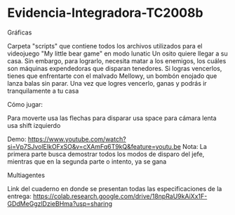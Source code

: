 # Evidencia-Integradora-TC2008b

Gráficas

Carpeta "scripts" que contiene todos los archivos utilizados para el videojuego "My little bear game" en modo lunatic
Un osito quiere llegar a su casa. Sin embargo, para lograrlo, necesita matar a los enemigos, los cuáles son máquinas expendedoras que disparan tenedores. Si logras vencerlos, tienes que enfrentarte con el malvado Mellowy, un bombón enojado que lanza balas sin parar. Una vez que logres vencerlo, ganas y podrás ir tranquilamente a tu casa

Cómo jugar:

Para moverte usa las flechas
para disparar usa space
para cámara lenta usa shift izquierdo

Demo: https://www.youtube.com/watch?si=Vp7SJvolEIkOFxSO&v=cXAmFq6T9kQ&feature=youtu.be 
Nota: La primera parte busca demostrar todos los modos de disparo del jefe, mientras que en la segunda parte o intento, ya se gana


Multiagentes

Link del cuaderno en donde se presentan todas las especificaciones de la entrega: https://colab.research.google.com/drive/18npRaU9kAiXx1F-GDdMeGgzlDzieBHma?usp=sharing
